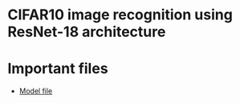 # CIFAR10 image recognition using ResNet-18 architecture

# Important files

* [Model file](/model/resnet.py)

